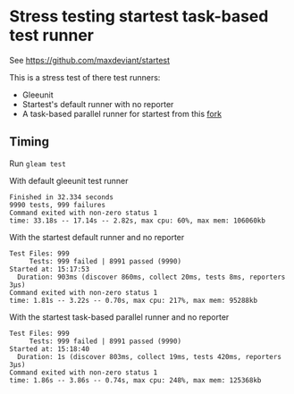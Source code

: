 # Stress testing startest task-based test runner

See https://github.com/maxdeviant/startest

This is a stress test of there test runners:

- Gleeunit
- Startest's default runner with no reporter
- A task-based parallel runner for startest from this [fork](https://github.com/mooreryan/startest/tree/parallel-tests)

## Timing

Run `gleam test`

With default gleeunit test runner

```
Finished in 32.334 seconds
9990 tests, 999 failures
Command exited with non-zero status 1                                                                                          
time: 33.18s -- 17.14s -- 2.82s, max cpu: 60%, max mem: 106060kb
```


With the startest default runner and no reporter

```
Test Files: 999
     Tests: 999 failed | 8991 passed (9990)
Started at: 15:17:53
  Duration: 903ms (discover 860ms, collect 20ms, tests 8ms, reporters 3µs)
Command exited with non-zero status 1
time: 1.81s -- 3.22s -- 0.70s, max cpu: 217%, max mem: 95288kb
```

With the startest task-based parallel runner and no reporter

```
Test Files: 999
     Tests: 999 failed | 8991 passed (9990)
Started at: 15:18:40
  Duration: 1s (discover 803ms, collect 19ms, tests 420ms, reporters 3µs)
Command exited with non-zero status 1
time: 1.86s -- 3.86s -- 0.74s, max cpu: 248%, max mem: 125368kb
```
